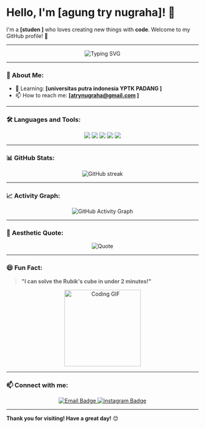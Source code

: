 # Hello, I'm [agung try nugraha]! 👋

I'm a **[studen ]** who loves creating new things with **code**. Welcome to my GitHub profile! 🚀

---

<p align="center">
  <img src="https://readme-typing-svg.demolab.com?font=Fira+Code&duration=4000&pause=1000&color=27F7FF&width=435&lines=Software+Engineer+%7C+Tech+Enthusiast;Open-Source+Contributor;Always+Learning+New+Things" alt="Typing SVG" />
</p>

---

### 🌟 About Me:

- 🌱 Learning: **[universitas putra indonesia YPTK PADANG ]**
- 📫 How to reach me: **[atrynugraha@gmail.com ]**

---

### 🛠️ Languages and Tools:

<p align="center">
  <img src="https://img.shields.io/badge/JavaScript-323330?style=for-the-badge&logo=javascript&logoColor=F7DF1E"/>
  <img src="https://img.shields.io/badge/Python-14354C?style=for-the-badge&logo=python&logoColor=white"/>
  <img src="https://img.shields.io/badge/Node.js-43853D?style=for-the-badge&logo=node.js&logoColor=white"/>
  <img src="https://img.shields.io/badge/React-20232A?style=for-the-badge&logo=react&logoColor=61DAFB"/>
  <img src="https://img.shields.io/badge/GitHub-181717?style=for-the-badge&logo=github&logoColor=white"/>
</p>

---

### 📊 GitHub Stats:
<p align="center">
 
  <img src="https://github-readme-streak-stats.herokuapp.com/?user=agungtrynugraha&theme=radical" alt="GitHub streak" />
 
</p>

---

### 📈 Activity Graph:

<p align="center">
  <img src="https://activity-graph.herokuapp.com/graph?agungtrynugraha=agungtrynugraha&theme=react-dark" alt="GitHub Activity Graph" />
</p>

---

### 🎨 Aesthetic Quote:

<p align="center">
  <img src="https://quotes-github-readme.vercel.app/api?type=horizontal&theme=radical" alt="Quote" />
</p>

---

### 😄 Fun Fact:
> **"I can solve the Rubik's cube in under 2 minutes!"**

<p align="center">
  <img src="https://media.giphy.com/media/xT9IgzoKnwFNmISR8I/giphy.gif" width="200" alt="Coding GIF">
</p>

---

### 📫 Connect with me:

<p align="center">
  <a href="mailto:atrynugraha@gmail.com">
    <img src="https://img.shields.io/badge/Email-D14836?style=for-the-badge&logo=gmail&logoColor=white" alt="Email Badge" />
  </a>
  <a href="https://www.instagram.com/awww_kyahhh_?igsh=MWloNGRteGhvaXFsbA%3D%3D&utm_source=qr">
    <img src="https://img.shields.io/badge/Twitter-1DA1F2?style=for-the-badge&logo=twitter&logoColor=white" alt="instagram Badge" />
  </a>
</p>

---

**Thank you for visiting! Have a great day!** 😊

